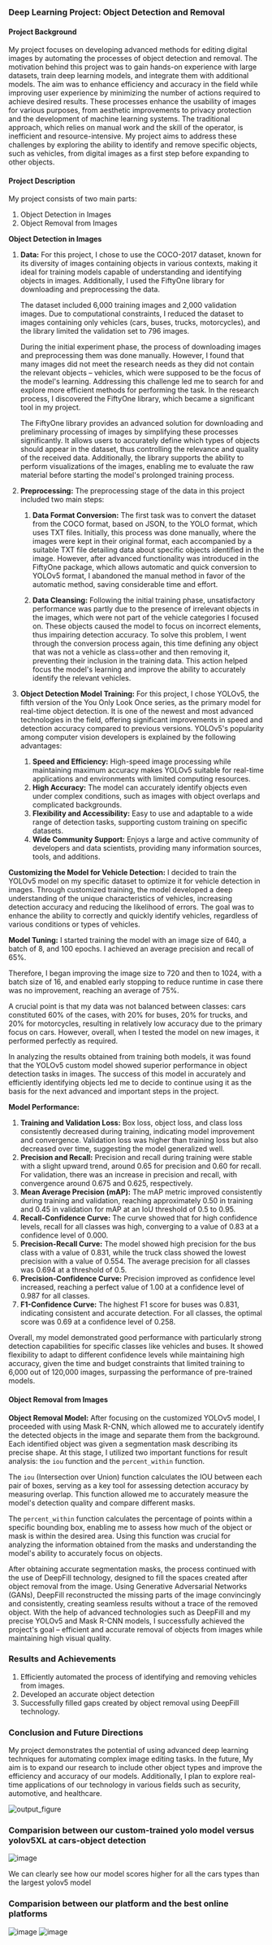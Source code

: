 ### Deep Learning Project: Object Detection and Removal

#### Project Background
My project focuses on developing advanced methods for editing digital images by automating the processes of object detection and removal. The motivation behind this project was to gain hands-on experience with large datasets, train deep learning models, and integrate them with additional models. The aim was to enhance efficiency and accuracy in the field while improving user experience by minimizing the number of actions required to achieve desired results. These processes enhance the usability of images for various purposes, from aesthetic improvements to privacy protection and the development of machine learning systems. The traditional approach, which relies on manual work and the skill of the operator, is inefficient and resource-intensive. My project aims to address these challenges by exploring the ability to identify and remove specific objects, such as vehicles, from digital images as a first step before expanding to other objects.

#### Project Description
My project consists of two main parts:
1. Object Detection in Images
2. Object Removal from Images

**Object Detection in Images**

1. **Data:**
   For this project, I chose to use the COCO-2017 dataset, known for its diversity of images containing objects in various contexts, making it ideal for training models capable of understanding and identifying objects in images. Additionally, I used the FiftyOne library for downloading and preprocessing the data.

   The dataset included 6,000 training images and 2,000 validation images. Due to computational constraints, I reduced the dataset to images containing only vehicles (cars, buses, trucks, motorcycles), and the library limited the validation set to 796 images.

   During the initial experiment phase, the process of downloading images and preprocessing them was done manually. However, I found that many images did not meet the research needs as they did not contain the relevant objects – vehicles, which were supposed to be the focus of the model's learning. Addressing this challenge led me to search for and explore more efficient methods for performing the task. In the research process, I discovered the FiftyOne library, which became a significant tool in my project.

   The FiftyOne library provides an advanced solution for downloading and preliminary processing of images by simplifying these processes significantly. It allows users to accurately define which types of objects should appear in the dataset, thus controlling the relevance and quality of the received data. Additionally, the library supports the ability to perform visualizations of the images, enabling me to evaluate the raw material before starting the model's prolonged training process.

2. **Preprocessing:**
   The preprocessing stage of the data in this project included two main steps:

   1. **Data Format Conversion:** The first task was to convert the dataset from the COCO format, based on JSON, to the YOLO format, which uses TXT files. Initially, this process was done manually, where the images were kept in their original format, each accompanied by a suitable TXT file detailing data about specific objects identified in the image. However, after advanced functionality was introduced in the FiftyOne package, which allows automatic and quick conversion to YOLOv5 format, I abandoned the manual method in favor of the automatic method, saving considerable time and effort.
   
   2. **Data Cleansing:** Following the initial training phase, unsatisfactory performance was partly due to the presence of irrelevant objects in the images, which were not part of the vehicle categories I focused on. These objects caused the model to focus on incorrect elements, thus impairing detection accuracy. To solve this problem, I went through the conversion process again, this time defining any object that was not a vehicle as class=other and then removing it, preventing their inclusion in the training data. This action helped focus the model's learning and improve the ability to accurately identify the relevant vehicles.

3. **Object Detection Model Training:**
   For this project, I chose YOLOv5, the fifth version of the You Only Look Once series, as the primary model for real-time object detection. It is one of the newest and most advanced technologies in the field, offering significant improvements in speed and detection accuracy compared to previous versions. YOLOv5's popularity among computer vision developers is explained by the following advantages:

   1. **Speed and Efficiency:** High-speed image processing while maintaining maximum accuracy makes YOLOv5 suitable for real-time applications and environments with limited computing resources.
   2. **High Accuracy:** The model can accurately identify objects even under complex conditions, such as images with object overlaps and complicated backgrounds.
   3. **Flexibility and Accessibility:** Easy to use and adaptable to a wide range of detection tasks, supporting custom training on specific datasets.
   4. **Wide Community Support:** Enjoys a large and active community of developers and data scientists, providing many information sources, tools, and additions.

**Customizing the Model for Vehicle Detection:**
I decided to train the YOLOv5 model on my specific dataset to optimize it for vehicle detection in images. Through customized training, the model developed a deep understanding of the unique characteristics of vehicles, increasing detection accuracy and reducing the likelihood of errors. The goal was to enhance the ability to correctly and quickly identify vehicles, regardless of various conditions or types of vehicles.

**Model Tuning:**
I started training the model with an image size of 640, a batch of 8, and 100 epochs. I achieved an average precision and recall of 65%.

Therefore, I began improving the image size to 720 and then to 1024, with a batch size of 16, and enabled early stopping to reduce runtime in case there was no improvement, reaching an average of 75%.

A crucial point is that my data was not balanced between classes: cars constituted 60% of the cases, with 20% for buses, 20% for trucks, and 20% for motorcycles, resulting in relatively low accuracy due to the primary focus on cars. However, overall, when I tested the model on new images, it performed perfectly as required.

In analyzing the results obtained from training both models, it was found that the YOLOv5 custom model showed superior performance in object detection tasks in images. The success of this model in accurately and efficiently identifying objects led me to decide to continue using it as the basis for the next advanced and important steps in the project.

**Model Performance:**
 
1. **Training and Validation Loss:** Box loss, object loss, and class loss consistently decreased during training, indicating model improvement and convergence. Validation loss was higher than training loss but also decreased over time, suggesting the model generalized well.
2. **Precision and Recall:** Precision and recall during training were stable with a slight upward trend, around 0.65 for precision and 0.60 for recall. For validation, there was an increase in precision and recall, with convergence around 0.675 and 0.625, respectively.
3. **Mean Average Precision (mAP):** The mAP metric improved consistently during training and validation, reaching approximately 0.50 in training and 0.45 in validation for mAP at an IoU threshold of 0.5 to 0.95.
4. **Recall-Confidence Curve:** The curve showed that for high confidence levels, recall for all classes was high, converging to a value of 0.83 at a confidence level of 0.000.
5. **Precision-Recall Curve:** The model showed high precision for the bus class with a value of 0.831, while the truck class showed the lowest precision with a value of 0.554. The average precision for all classes was 0.694 at a threshold of 0.5.
6. **Precision-Confidence Curve:** Precision improved as confidence level increased, reaching a perfect value of 1.00 at a confidence level of 0.987 for all classes.
7. **F1-Confidence Curve:** The highest F1 score for buses was 0.831, indicating consistent and accurate detection. For all classes, the optimal score was 0.69 at a confidence level of 0.258.

Overall, my model demonstrated good performance with particularly strong detection capabilities for specific classes like vehicles and buses. It showed flexibility to adapt to different confidence levels while maintaining high accuracy, given the time and budget constraints that limited training to 6,000 out of 120,000 images, surpassing the performance of pre-trained models.

#### Object Removal from Images

**Object Removal Model:**
After focusing on the customized YOLOv5 model, I proceeded with using Mask R-CNN, which allowed me to accurately identify the detected objects in the image and separate them from the background. Each identified object was given a segmentation mask describing its precise shape. At this stage, I utilized two important functions for result analysis: the `iou` function and the `percent_within` function.

The `iou` (Intersection over Union) function calculates the IOU between each pair of boxes, serving as a key tool for assessing detection accuracy by measuring overlap. This function allowed me to accurately measure the model's detection quality and compare different masks.

The `percent_within` function calculates the percentage of points within a specific bounding box, enabling me to assess how much of the object or mask is within the desired area. Using this function was crucial for analyzing the information obtained from the masks and understanding the model's ability to accurately focus on objects.

After obtaining accurate segmentation masks, the process continued with the use of DeepFill technology, designed to fill the spaces created after object removal from the image. Using Generative Adversarial Networks (GANs), DeepFill reconstructed the missing parts of the image convincingly and consistently, creating seamless results without a trace of the removed object. With the help of advanced technologies such as DeepFill and my precise YOLOv5 and Mask R-CNN models, I successfully achieved the project's goal – efficient and accurate removal of objects from images while maintaining high visual quality.

### Results and Achievements
1. Efficiently automated the process of identifying and removing vehicles from images.
2. Developed an accurate object detection
3. Successfully filled gaps created by object removal using DeepFill technology.

### Conclusion and Future Directions
My project demonstrates the potential of using advanced deep learning techniques for automating complex image editing tasks. In the future, My aim is to expand our research to include other object types and improve the efficiency and accuracy of our models. Additionally, I plan to explore real-time applications of our technology in various fields such as security, automotive, and healthcare.



![output_figure](https://github.com/user-attachments/assets/d8ba201b-4203-4051-9a82-48f30db172ca)

### Comparision between our custom-trained yolo model versus yolov5XL at cars-object detection
![image](https://github.com/user-attachments/assets/9041677b-bbb2-4b38-b139-bd80f2c2efa4)

We can clearly see how our model scores higher for all the cars types than the largest yolov5 model

### Comparision between our platform and the best online platforms
![image](https://github.com/user-attachments/assets/2853ea95-facb-4779-903b-9d5ec043cbb1)
![image](https://github.com/user-attachments/assets/5768ebc5-dc8a-4b5f-99ff-9b3d30865de4)


